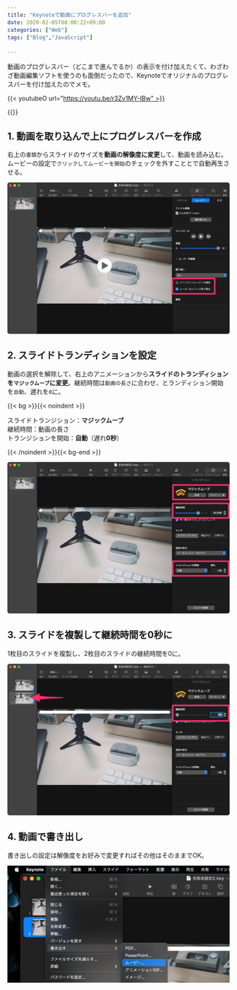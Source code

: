 ```yaml
---
title: "Keynoteで動画にプログレスバーを追加"
date: 2020-02-05T08:00:22+09:00
categories: ["Web"]
tags: ["Blog","JavaScript"]

---
```


動画のプログレスバー（どこまで進んでるか）の表示を付け加えたくて、わざわざ動画編集ソフトを使うのも面倒だったので、Keynoteでオリジナルのプログレスバーを付け加えたのでメモ。

{{< youtubeO url="https://youtu.be/r3Zv1MY-IBw" >}}

{{<ad>}}

## 1. 動画を取り込んで上にプログレスバーを作成

右上の`書類`からスライドのサイズを<b>動画の解像度に変更</b>して、動画を読み込む。ムービーの設定で`クリックしてムービーを開始`のチェックを外すこととで自動再生させる。

![](../../../images/keynote-takeover-movie-1.jpg)

## 2. スライドトランディションを設定

動画の選択を解除して、右上のアニメーションから<b>スライドのトランディションを`マジックムーブ`に変更</b>。継続時間は`動画の長さ`に合わせ、とランディション開始を`自動`、遅れを`0`に。

{{< bg >}}{{< noindent >}}

スライドトランジション：**マジックムーブ**<br>継続時間：動画の長さ<br>トランジションを開始：**自動**（遅れ**0秒**）

{{< /noindent >}}{{< bg-end >}}

![](../../../images/keynote-takeover-movie-2.jpg)

## 3. スライドを複製して継続時間を0秒に

1枚目のスライドを複製し、2枚目のスライドの継続時間を0に。

![](../../../images/keynote-takeover-movie-3.jpg)

## 4. 動画で書き出し

書き出しの設定は解像度をお好みで変更すればその他はそのままでOK。

![](../../../images/keynote-takeover-movie-4.jpg)